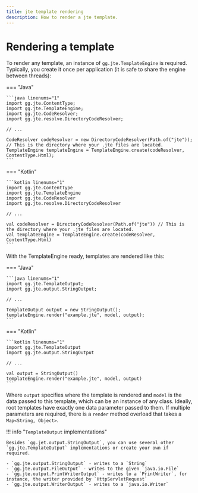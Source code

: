 ```yaml
---
title: jte template rendering
description: How to render a jte template.
---
```


# Rendering a template

To render any template, an instance of `gg.jte.TemplateEngine` is required. Typically, you create it once per application (it is safe to share the engine between threads):

=== "Java"

    ```java linenums="1"
    import gg.jte.ContentType;
    import gg.jte.TemplateEngine;
    import gg.jte.CodeResolver;
    import gg.jte.resolve.DirectoryCodeResolver;
    
    // ...
    
    CodeResolver codeResolver = new DirectoryCodeResolver(Path.of("jte")); // This is the directory where your .jte files are located.
    TemplateEngine templateEngine = TemplateEngine.create(codeResolver, ContentType.Html);
    ```

=== "Kotlin"

    ```kotlin linenums="1"
    import gg.jte.ContentType
    import gg.jte.TemplateEngine
    import gg.jte.CodeResolver
    import gg.jte.resolve.DirectoryCodeResolver
    
    // ...
    
    val codeResolver = DirectoryCodeResolver(Path.of("jte")) // This is the directory where your .jte files are located.
    val templateEngine = TemplateEngine.create(codeResolver, ContentType.Html)
    ```

With the TemplateEngine ready, templates are rendered like this:

=== "Java"

    ```java linenums="1"
    import gg.jte.TemplateOutput;
    import gg.jte.output.StringOutput;
    
    // ...
    
    TemplateOutput output = new StringOutput();
    templateEngine.render("example.jte", model, output);
    ```

=== "Kotlin"

    ```kotlin linenums="1"
    import gg.jte.TemplateOutput
    import gg.jte.output.StringOutput
    
    // ...
    
    val output = StringOutput()
    templateEngine.render("example.jte", model, output)
    ```

Where `output` specifies where the template is rendered and `model` is the data passed to this template, which can be an instance of any class. Ideally, root templates have exactly one data parameter passed to them. If multiple parameters are required, there is a `render` method overload that takes a `Map<String, Object>`.

!!! info "`TemplateOutput` implementations"

    Besides `gg.jet.output.StringOutput`, you can use several other `gg.jte.TemplateOutput` implementations or create your own if required.

    - `gg.jte.output.StringOutput` - writes to a `String`
    - `gg.jte.output.FileOutput` - writes to the given `java.io.File`
    - `gg.jte.output.PrintWriterOutput` - writes to a `PrintWriter`, for instance, the writer provided by `HttpServletRequest`
    - `gg.jte.output.WriterOutput` - writes to a `java.io.Writer`
